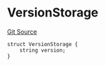 # VersionStorage
[Git Source](https://github.com/thrackle-io/tron/blob/418593f8a1f14afa022635321794b26239d6f80e/src/protocol/diamond/VersionFacetLib.sol)


```solidity
struct VersionStorage {
    string version;
}
```

